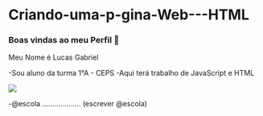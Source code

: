 # Criando-uma-p-gina-Web---HTML
### Boas vindas ao meu Perfil 🤟
Meu Nome é Lucas Gabriel

-Sou aluno da turma 1°A - CEPS 
-Aqui terá trabalho de JavaScript e HTML


![](https://media.tenor.com/L6q95L2WUa0AAAAC/typing-laptop.gif)

-@escola ................... (escrever @escola)
